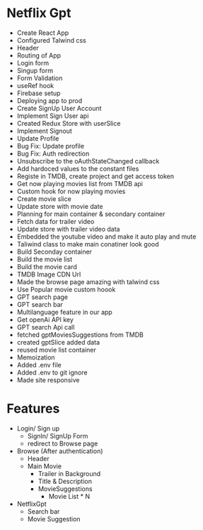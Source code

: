 # Netflix Gpt

- Create React App
- Configured Talwind css
- Header
- Routing of App
- Login form
- Singup form
- Form Validation
- useRef hook
- Firebase setup
- Deploying app to prod
- Create SignUp User Account
- Implement Sign User api
- Created Redux Store with userSlice
- Implement Signout
- Update Profile
- Bug Fix: Update profile
- Bug Fix: Auth redirection
- Unsubscribe to the oAuthStateChanged callback
- Add hardoced values to the constant files
- Registe in TMDB, create project and get access token
- Get now playing movies list from TMDB api
- Custom hook for now playing movies
- Create movie slice
- Update store with movie date
- Planning for main container & secondary container
- Fetch data for trailer video
- Update store with trailer video data
- Embedded the youtube video and make it auto play and mute
- Taliwind class to make main conatiner look good
- Build Seconday container
- Build the movie list
- Build the movie card
- TMDB Image CDN Url
- Made the browse page amazing with talwind css
- Use Popular movie custom hoook
- GPT search page
- GPT search bar
- Multilanguage feature in our app
- Get openAi API key
- GPT search Api call
- fetched gptMoviesSuggestions from TMDB
- created gptSlice added data
- reused movie list container
- Memoization
- Added .env file
- Added .env to git ignore
- Made site responsive

# Features

- Login/ Sign up
  - SignIn/ SignUp Form
  - redirect to Browse page
- Browse (After authentication)
  - Header
  - Main Movie
    - Trailer in Background
    - Title & Description
    - MovieSuggestions
      - Movie List \* N
- NetflixGpt
  - Search bar
  - Movie Suggestion
